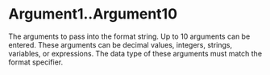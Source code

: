 # Argument1..Argument10

The arguments to pass into the format string. Up to 10 arguments can be entered. These arguments can be decimal values, integers, strings, variables, or expressions. The data type of these arguments must match the format specifier.

